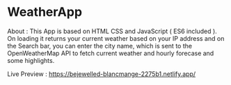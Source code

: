 # WeatherApp

About : This App is based on HTML CSS and JavaScript ( ES6 included ). On loading it returns your current weather based on your IP address and on the Search bar, you can enter the city name, which is sent to the OpenWeatherMap API to fetch current weather and hourly forecase and some highlights.

Live Preview : https://bejewelled-blancmange-2275b1.netlify.app/
